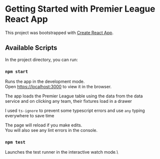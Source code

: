 # Getting Started with Premier League React App

This project was bootstrapped with [Create React App](https://github.com/facebook/create-react-app).

## Available Scripts

In the project directory, you can run:

### `npm start`

Runs the app in the development mode.\
Open [https://localhost:3000](https://localhost:3000) to view it in the browser.

The app loads the Premier League table using the data from the data service and on clicking any team, their fixtures load in a drawer

I used `ts-ignore` to prevent some typescript errors and use `any` typing everywhere to save time

The page will reload if you make edits.\
You will also see any lint errors in the console.

### `npm test`

Launches the test runner in the interactive watch mode.\
